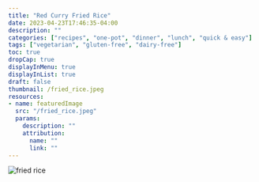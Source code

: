 ```yaml
---
title: "Red Curry Fried Rice"
date: 2023-04-23T17:46:35-04:00
description: ""
categories: ["recipes", "one-pot", "dinner", "lunch", "quick & easy"]
tags: ["vegetarian", "gluten-free", "dairy-free"]
toc: true
dropCap: true
displayInMenu: true
displayInList: true
draft: false
thumbnail: /fried_rice.jpeg
resources:
- name: featuredImage
  src: "/fried_rice.jpeg"
  params:
    description: ""
    attribution:
      name: ""
      link: ""
---
```


![fried rice](/fried_rice.jpeg)